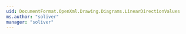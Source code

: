 ```yaml
---
uid: DocumentFormat.OpenXml.Drawing.Diagrams.LinearDirectionValues
ms.author: "soliver"
manager: "soliver"
---
```

